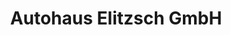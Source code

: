 ---
title: "Autohaus Elitzsch GmbH"
url: /loebau/autohaus-elitzsch-gmbh-weissenberger-strasse/
shop: Autowerkstatt
---